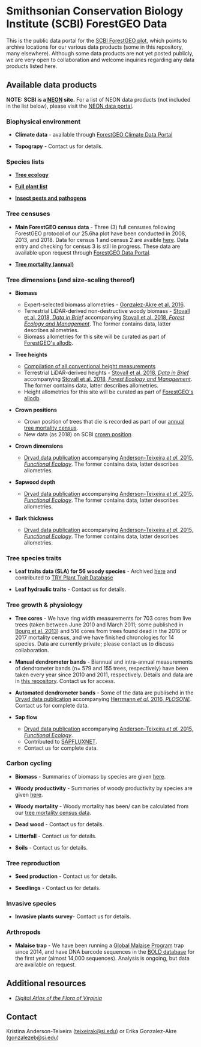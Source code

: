 #  Smithsonian Conservation Biology Institute (SCBI) ForestGEO Data

This is the public data portal for the [SCBI ForestGEO plot](https://forestgeo.si.edu/sites/north-america/smithsonian-conservation-biology-institute), which points to archive locations for our various data products (some in this repository, many elsewhere). Although some data products are not yet posted publicly, we are very open to collaboration and welcome inquiries regarding any data products listed here. 


## Available data products

**NOTE: SCBI is a [NEON](https://www.neonscience.org/) site.** For a list of NEON data products (not included in the list below), please visit the [NEON data portal](http://data.neonscience.org/browse-data?showAllDates=true&siteCode=SCBI&dpCode=DP1.10066.001&dpCode=DP1.10023.001&dpCode=DP1.30006.001&dpCode=DP2.30020.001&dpCode=DP1.10058.001&dpCode=DP1.10031.001&dpCode=DP1.00096.001&dpCode=DP1.00002.001&dpCode=DP1.10014.001&dpCode=DP1.00001.001&dpCode=DP3.30019.001&dpCode=DP2.30011.001&dpCode=DP1.10092.001&dpCode=DP1.00097.001&dpCode=DP3.30026.001&dpCode=DP1.00003.001&dpCode=DP3.30010.001&dpCode=DP1.10033.001&dpCode=DP1.00098.001&dpCode=DP2.30012.001&dpCode=DP1.10104.001&dpCode=DP1.10076.001&dpCode=DP3.30018.001&dpCode=DP1.10093.001&dpCode=DP1.10067.001&dpCode=DP1.10101.001&dpCode=DP1.10017.001&dpCode=DP1.30003.001&dpCode=DP1.00042.001&dpCode=DP3.30024.001&dpCode=DP4.00001.001&dpCode=DP1.10020.001&dpCode=DP1.10047.001&dpCode=DP3.30011.001&dpCode=DP1.00043.001&dpCode=DP1.10003.001&dpCode=DP2.30026.001&dpCode=DP1.10064.001&dpCode=DP1.10078.001&dpCode=DP1.10102.001&dpCode=DP3.30012.001&dpCode=DP1.10022.001&dpCode=DP1.00014.001&dpCode=DP3.30025.001&dpCode=DP2.30014.001&dpCode=DP3.30022.001&dpCode=DP1.00066.001&dpCode=DP1.30001.001&dpCode=DP1.00040.001&dpCode=DP1.10109.001&dpCode=DP1.00006.001&dpCode=DP1.10010.001&dpCode=DP1.00023.001&dpCode=DP1.10053.001&dpCode=DP3.30006.001&dpCode=DP1.10100.001&dpCode=DP1.00041.001&dpCode=DP3.30014.001&dpCode=DP1.10108.001&dpCode=DP2.30016.001&dpCode=DP1.10080.001&dpCode=DP1.00033.001&dpCode=DP1.00024.001&dpCode=DP1.30010.001&dpCode=DP1.00004.001&dpCode=DP2.30022.001&dpCode=DP3.30016.001&dpCode=DP2.30019.001&dpCode=DP1.10098.001&dpCode=DP1.10072.001&dpCode=DP1.00094.001&dpCode=DP1.10038.001&dpCode=DP1.10055.001&dpCode=DP1.10107.001&dpCode=DP1.00022.001&dpCode=DP1.10043.001&dpCode=DP3.30015.001&dpCode=DP1.00005.001&dpCode=DP1.10086.001&dpCode=DP1.00095.001&dpCode=DP1.10008.001&dpCode=DP1.10026.001&dpCode=DP3.30020.001&dpCode=DP1.10099.001&dpCode=DP2.30018.001&dpCode=DP1.30008.001).

### Biophysical environment
- **Climate data** - available through [ForestGEO Climate Data Portal](https://github.com/forestgeo/Climate/tree/master/Met_Station_Data/SCBI)

- **Topograpy** - Contact us for details.

### Species lists
- **[Tree ecology](https://github.com/SCBI-ForestGEO/SCBI-ForestGEO-Data/tree/master/species_lists/Tree%20ecology)**

- **[Full plant list](https://github.com/SCBI-ForestGEO/SCBI-ForestGEO-Data/tree/master/species_lists/Full%20plant%20list)**

- **[Insect pests and pathogens](https://github.com/EcoClimLab/SCBI-ForestGEO-Data/tree/master/species_lists/insect_pests_pathogens)**

### Tree censuses
- **Main ForestGEO census data** - Three (3) full censuses following ForestGEO protocol of our 25.6ha plot have been conducted in 2008, 2013, and 2018. Data for census 1 and census 2 are avaible [here](https://github.com/SCBI-ForestGEO/SCBI-ForestGEO-Data/tree/master/tree_main_census). Data entry and checking for census 3 is still in progress. These data are available upon request through [ForestGEO Data Portal](http://ctfs.si.edu/datarequest/).

- **[Tree mortality (annual)](https://github.com/EcoClimLab/SCBI-ForestGEO-Data/tree/master/annual_mortality_census)**


### Tree dimensions (and size-scaling thereof)

- **Biomass** 
    - Expert-selected biomass allometries - [Gonzalez-Akre et al. 2016](https://esajournals.onlinelibrary.wiley.com/doi/abs/10.1002/ecs2.1595).
    - Terrestrial LiDAR-derived non-destructive woody biomass - [Stovall et al. 2018, *Data in Brief*](https://www.sciencedirect.com/science/article/pii/S2352340918306978) accompanying [Stovall et al. 2018, *Forest Ecology and Management*](https://www.sciencedirect.com/science/article/pii/S2352340918306978). The former contains data, latter describes allometries. 
    - Biomass allometries for this site will be curated as part of [ForestGEO's allodb](https://github.com/forestgeo/allodb).

- **Tree heights** 
    - [Compilation of all conventional height measurements](https://github.com/SCBI-ForestGEO/SCBI-ForestGEO-Data/tree/master/tree_dimensions/tree_heights)
    - Terrestrial LiDAR-derived heights - [Stovall et al. 2018, *Data in Brief*](https://www.sciencedirect.com/science/article/pii/S2352340918306978) accompanying [Stovall et al. 2018, *Forest Ecology and Management*](https://www.sciencedirect.com/science/article/pii/S2352340918306978). The former contains data, latter describes allometries. 
    - Height allometries for this site will be curated as part of [ForestGEO's allodb](https://github.com/forestgeo/allodb).

- **Crown positions** 
    - Crown position of trees that die is recorded as part of our [annual tree mortality census](https://github.com/EcoClimLab/SCBI-ForestGEO-Data/tree/master/annual_mortality_census).
    - New data (as 2018) on SCBI [crown position](https://github.com/SCBI-ForestGEO/SCBI-ForestGEO-Data/tree/master/tree_dimensions/tree_crown_position).
    
- **Crown dimensions** 
    - [Dryad data publication](https://datadryad.org//resource/doi:10.5061/dryad.6nc8c?show=full) accompanying [Anderson-Teixeira *et al.* 2015, *Functional Ecology*](https://besjournals.onlinelibrary.wiley.com/doi/abs/10.1111/1365-2435.12470). The former contains data, latter describes allometries. 

- **Sapwood depth** 
    - [Dryad data publication](https://datadryad.org//resource/doi:10.5061/dryad.6nc8c?show=full) accompanying [Anderson-Teixeira *et al.* 2015, *Functional Ecology*](https://besjournals.onlinelibrary.wiley.com/doi/abs/10.1111/1365-2435.12470). The former contains data, latter describes allometries. 

- **Bark thickness** 
    - [Dryad data publication](https://datadryad.org//resource/doi:10.5061/dryad.6nc8c?show=full) accompanying [Anderson-Teixeira *et al.* 2015, *Functional Ecology*](https://besjournals.onlinelibrary.wiley.com/doi/abs/10.1111/1365-2435.12470). The former contains data, latter describes allometries. 
 
### Tree species traits 
- **Leaf traits data (SLA) for 56 woody species** - Archived [here](https://github.com/EcoClimLab/SCBI-ForestGEO-Data/tree/master/leaf%20traits) and contributed to [TRY Plant Trait Database](www.try-db.org)

- **Leaf hydraulic traits** - Contact us for details. 
    
### Tree growth & physiology
- **Tree cores** - We have ring width measurements for 703 cores from live trees (taken between June 2010 and March 2011; some published in [Bourg et al. 2013](http://onlinelibrary.wiley.com/doi/10.1890/13-0010.1/full)) and 516 cores from trees found dead in the 2016 or 2017 mortality census, and we have finished chronologies for 14 species. Data are currently private; please contact us to discuss collaboration. 

- **Manual dendrometer bands** - Biannual and intra-annual measurements of dendrometer bands (n= 579 and 155 trees, respectively) have been taken every year since 2010 and 2011, respectively. Details and data are in [this repository](https://github.com/SCBI-ForestGEO/Dendrobands). Contact us for access. 

- **Automated dendrometer bands** - Some of the data are publisehd in the [Dryad data publication](http://dx.doi.org/10.5061/dryad.b327c) accompanying [Herrmann *et al.* 2016, *PLOSONE*](https://journals.plos.org/plosone/article?id=10.1371%2Fjournal.pone.0169020). Contact us for complete data. 

- **Sap flow** 
    - [Dryad data publication](https://datadryad.org//resource/doi:10.5061/dryad.6nc8c?show=full) accompanying [Anderson-Teixeira *et al.* 2015, *Functional Ecology*](https://besjournals.onlinelibrary.wiley.com/doi/abs/10.1111/1365-2435.12470).
    - Contributed to [SAPFLUXNET](http://sapfluxnet.creaf.cat/app).
    - Contact us for complete data.


### Carbon cycling

- **Biomass** - Summaries of biomass by species are given [here](https://github.com/SCBI-ForestGEO/SCBI-ForestGEO-Data/tree/master/summary_data).

- **Woody productivity** - Summaries of woody productivity by species are given [here](https://github.com/SCBI-ForestGEO/SCBI-ForestGEO-Data/tree/master/summary_data).

- **Woody mortality** - Woody mortality has been/ can be calculated from our [tree mortality census data](https://github.com/EcoClimLab/SCBI-ForestGEO-Data/tree/master/annual_mortality_census).

- **Dead wood** - Contact us for details.

- **Litterfall** - Contact us for details.

- **Soils** - Contact us for details.


### Tree reproduction 

- **Seed production** - Contact us for details.

- **Seedlings** - Contact us for details.

### Invasive species

- **Invasive plants survey**- Contact us for details.


### Arthropods
- **Malaise trap** - We have been running a [Global Malaise Program](http://biodiversitygenomics.net/projects/gmp/) trap since 2014, and have DNA barcode sequences in the [BOLD database](boldsystems.org) for the first year (almost 14,000 sequences).  Analysis is ongoing, but data are available on request.


## Additional resources
- [*Digital Atlas of the Flora of Virginia*](http://www.vaplantatlas.org/)

## Contact
Kristina Anderson-Teixeira (teixeirak@si.edu) or Erika Gonzalez-Akre (gonzalezeb@si.edu)
